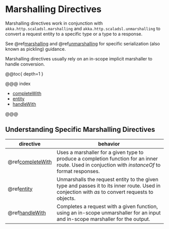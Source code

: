 <a id="marshallingdirectives"></a>
# Marshalling Directives

Marshalling directives work in conjunction with `akka.http.scaladsl.marshalling` and `akka.http.scaladsl.unmarshalling` to convert
a request entity to a specific type or a type to a response.

See @ref[marshalling](../../../common/marshalling.md#http-marshalling-scala) and @ref[unmarshalling](../../../common/unmarshalling.md#http-unmarshalling-scala) for specific
serialization (also known as pickling) guidance.

Marshalling directives usually rely on an in-scope implicit marshaller to handle conversion.  

@@toc{ depth=1 }

@@@ index

* [completeWith](completeWith.md)
* [entity](entity.md)
* [handleWith](handleWith.md)

@@@

## Understanding Specific Marshalling Directives

|directive                                        | behavior                                                                                                                                         |
|-------------------------------------------------|--------------------------------------------------------------------------------------------------------------------------------------------------|
|@ref[completeWith](completeWith.md#completewith) | Uses a marshaller for a given type to produce a completion function for an inner route. Used in conjuction with *instanceOf* to format responses.|
|@ref[entity](entity.md#entity)                   | Unmarshalls the request entity to the given type and passes it to its inner route.  Used in conjection with *as* to convert requests to objects. |
|@ref[handleWith](handleWith.md#handlewith)       | Completes a request with a given function, using an in-scope unmarshaller for an input and in-scope marshaller for the output.                   |